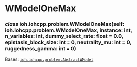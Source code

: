 # WModelOneMax


### _class_ ioh.iohcpp.problem.WModelOneMax(self: ioh.iohcpp.problem.WModelOneMax, instance: int, n_variables: int, dummy_select_rate: float = 0.0, epistasis_block_size: int = 0, neutrality_mu: int = 0, ruggedness_gamma: int = 0)
Bases: [`ioh.iohcpp.problem.AbstractWModel`](ioh.iohcpp.problem.AbstractWModel.md#ioh.iohcpp.problem.AbstractWModel)
